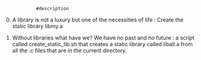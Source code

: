                 #description

0. A library is not a luxury but one of the necessities of life :
Create the static library libmy.a

1. Without libraries what have we? We have no past and no future : a script called create_static_lib.sh that creates a static library called liball.a from all the .c files that are in the current directory.
